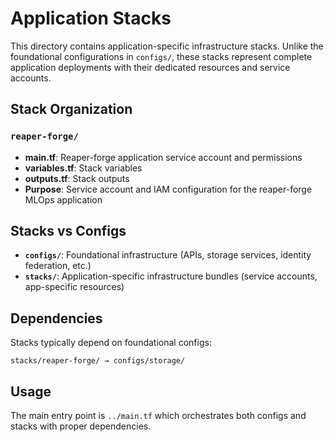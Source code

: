# Application Stacks

This directory contains application-specific infrastructure stacks. Unlike the foundational configurations in `configs/`, these stacks represent complete application deployments with their dedicated resources and service accounts.

## Stack Organization

### `reaper-forge/`
- **main.tf**: Reaper-forge application service account and permissions
- **variables.tf**: Stack variables
- **outputs.tf**: Stack outputs
- **Purpose**: Service account and IAM configuration for the reaper-forge MLOps application

## Stacks vs Configs

- **`configs/`**: Foundational infrastructure (APIs, storage services, identity federation, etc.)
- **`stacks/`**: Application-specific infrastructure bundles (service accounts, app-specific resources)

## Dependencies

Stacks typically depend on foundational configs:

```
stacks/reaper-forge/ → configs/storage/
```

## Usage

The main entry point is `../main.tf` which orchestrates both configs and stacks with proper dependencies. 